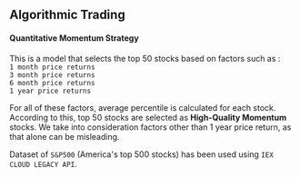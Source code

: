 ## Algorithmic Trading

#### Quantitative Momentum Strategy
This is a model that selects the top 50 stocks based on factors such as :
<br>`1 month price returns`
<br>`3 month price returns`
<br>`6 month price returns`
<br>`1 year price returns`

For all of these factors, average percentile is calculated for each stock.
According to this, top 50 stocks are selected as **High-Quality Momentum** stocks.
We take into consideration factors other than 1 year price return, as that alone can be misleading.

Dataset of `S&P500` (America's top 500 stocks) has been used using `IEX CLOUD LEGACY API`.
